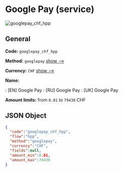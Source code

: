 
# Google Pay (service) 
![googlepay_chf_hpp](https://static.openfintech.io/payment_methods/googlepay_chf_hpp/logo.svg?w=400&c=v0.59.26#w200)  

## General 
 
**Code:** `googlepay_chf_hpp` 
 
**Method:** `googlepay` 
 [show -->](/payment-methods/googlepay/) 
 
**Currency:** `CHF` [show -->](/currencies/CHF/) 
 
**Name:** 
 
:	[EN] Google Pay 
:	[RU] Google Pay 
:	[UK] Google Pay 
 
**Amount limits:** from `0.01` to `79430` CHF 

## JSON Object 

```json
{
  "code":"googlepay_chf_hpp",
  "flow":"hpp",
  "method":"googlepay",
  "currency":"CHF",
  "fields":null,
  "amount_min":0.01,
  "amount_max":79430
}
```  
